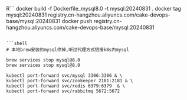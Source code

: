 R```
docker build -f Dockerfile_mysql8.0 -t mysql:20240831 .
docker tag mysql:20240831 registry.cn-hangzhou.aliyuncs.com/cake-devops-base/mysql:20240831
docker push registry.cn-hangzhou.aliyuncs.com/cake-devops-base/mysql:20240831

```

```shell
# 本地brew安装的mysql停掉,听过代理方式链接k8s内mysql

brew services stop mysql@8.0
brew services stop mysql@8.0

kubectl port-forward svc/mysql 3306:3306 & \
kubectl port-forward svc/zookeeper 2181:2181 & \
kubectl port-forward svc/redis 6379:6379  & \
kubectl port-forward svc/rabbitmq 5672:5672
```
